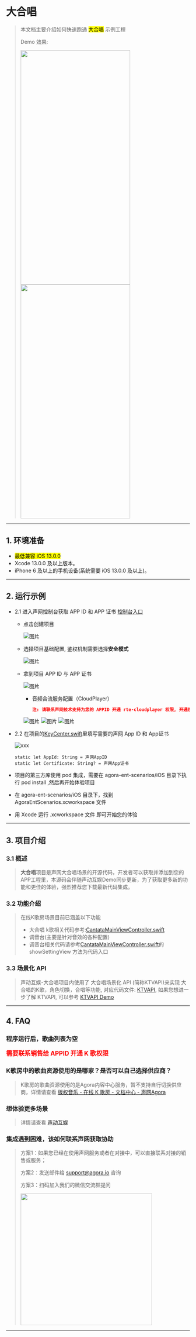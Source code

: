 # 大合唱

> 本文档主要介绍如何快速跑通 <mark>大合唱</mark> 示例工程
> 
> Demo 效果:
> 
> <img src="https://accktvpic.oss-cn-beijing.aliyuncs.com/pic/github_readme/ktv/hdc_readme_ios_4.jpg" width="300" height="640"><img src="https://accktvpic.oss-cn-beijing.aliyuncs.com/pic/github_readme/ktv/hdc_readme_ios_3.jpg" width="300" height="640">

---

## 1. 环境准备

- <mark>最低兼容 iOS 13.0.0 </mark>
- Xcode 13.0.0 及以上版本。
- iPhone 6 及以上的手机设备(系统需要 iOS 13.0.0 及以上)。

---

## 2. 运行示例

- 2.1 进入声网控制台获取 APP ID 和 APP 证书 [控制台入口](https://console.shengwang.cn/overview)
  
  - 点击创建项目
    
    ![图片](https://accktvpic.oss-cn-beijing.aliyuncs.com/pic/github_readme/ent-full/sdhy_1.jpg)
  - 选择项目基础配置, 鉴权机制需要选择**安全模式**
    
    ![图片](https://accktvpic.oss-cn-beijing.aliyuncs.com/pic/github_readme/ent-full/sdhy_2.jpg)
  - 拿到项目 APP ID 与 APP 证书
    
    ![图片](https://accktvpic.oss-cn-beijing.aliyuncs.com/pic/github_readme/ent-full/sdhy_3.jpg)
    
    - 音频合流服务配置（CloudPlayer）
      ```json
      注: 请联系声网技术支持为您的 APPID 开通 rte-cloudplayer 权限, 开通权限后才能启动大合唱音频合流服务
      ```
    
    ![图片](https://accktvpic.oss-cn-beijing.aliyuncs.com/pic/github_readme/ent-full/sdhy_4.jpg)
    ![图片](https://accktvpic.oss-cn-beijing.aliyuncs.com/pic/github_readme/ent-full/sdhy_5.jpg)
    ![图片](https://accktvpic.oss-cn-beijing.aliyuncs.com/pic/github_readme/ktv/ktv_430_5_ios.jpg)
- 2.2 在项目的[KeyCenter.swift](../../KeyCenter.swift)里填写需要的声网 App ID 和 App证书
  
  ![xxx](https://accktvpic.oss-cn-beijing.aliyuncs.com/pic/github_readme/show/KeyCenter.png)
  
  ```texag-0-1gpap96h0ag-1-1gpap96h0ag-0-1gpap96h0ag-1-1gpap96h0ag-0-1gpap96h0ag-1-1gpap96h0ag-0-1gpap96h0ag-1-1gpap96h0ag-0-1gpap96h0ag-1-1gpap96h0
  static let AppId: String = 声网AppID
  static let Certificate: String? = 声网App证书
  ```
- 项目的第三方库使用 pod 集成，需要在 agora-ent-scenarios/iOS 目录下执行 pod install ,然后再开始体验项目
- 在 agora-ent-scenarios/iOS 目录下，找到 AgoraEntScenarios.xcworkspace 文件
- 用 Xcode 运行 .xcworkspace 文件 即可开始您的体验

---

## 3. 项目介绍

### 3.1 概述

> **大合唱**项目是声网大合唱场景的开源代码，开发者可以获取并添加到您的APP工程里，本源码会伴随声动互娱Demo同步更新，为了获取更多新的功能和更佳的体验，强烈推荐您下载最新代码集成。

### 3.2 功能介绍

> 在线K歌房场景目前已涵盖以下功能
> 
> - 大合唱
>   k歌相关代码参考:[CantataMainViewController.swift](https://github.com/AgoraIO-Usecase/agora-ent-scenarios/blob/feat/scene/ktv_4.3.0/iOS/AgoraEntScenarios/Scenes/Cantata/Cantata/ViewController/CantataMainViewController.swift)
> - 调音台(主要是针对音效的各种配置)
> - 调音台相关代码请参考[CantataMainViewController.swift](https://github.com/AgoraIO-Usecase/agora-ent-scenarios/blob/feat/scene/ktv_4.3.0/iOS/AgoraEntScenarios/Scenes/Cantata/Cantata/ViewController/CantataMainViewController.swift)的showSettingView 方法为代码入口

### 3.3 场景化 API

> 声动互娱-大合唱项目内使用了 大合唱场景化 API (简称KTVAPI)来实现 大合唱的K歌，角色切换，合唱等功能, 对应代码文件: [KTVAPI](https://github.com/AgoraIO-Usecase/agora-ent-scenarios/tree/feat/scene/ktv_4.3.0/iOS/AgoraEntScenarios/Scenes/Cantata/Cantata/KTVAPI), 如果您想进一步了解 KTVAPI, 可以参考 [KTVAPI Demo](https://github.com/AgoraIO-Community/KTVAPI)

---

## 4. FAQ

### 程序运行后，歌曲列表为空

**<span style="font-size: larger; color: red;">需要联系销售给 APPID 开通 K 歌权限</span>**

### K歌房中的歌曲资源使用的是哪家？是否可以自己选择供应商？

> K歌房的歌曲资源使用的是Agora内容中心服务，暂不支持自行切换供应商，详情请查看 [版权音乐 - 在线 K 歌房 - 文档中心 - 声网Agora](https://docs.agora.io/cn/online-ktv/API%20Reference/ios_ng/API/toc_drm.html)

### 想体验更多场景

> 详情请查看 [声动互娱](../../../../README.md)

### 集成遇到困难，该如何联系声网获取协助

> 方案1：如果您已经在使用声网服务或者在对接中，可以直接联系对接的销售或服务；
> 
> 方案2：发送邮件给 [support@agora.io](mailto:support@agora.io) 咨询
> 
> 方案3：扫码加入我们的微信交流群提问
> 
> <img src="https://download.agora.io/demo/release/SDHY_QA.jpg" width="360" height="360">

---
